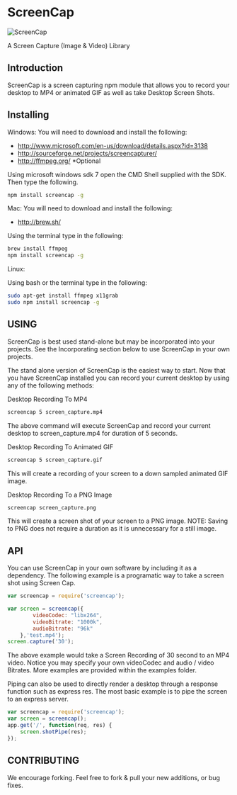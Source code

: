 # ScreenCap
![ScreenCap](https://raw.githubusercontent.com/active9/screencap/master/ScreenCap.png)

A Screen Capture (Image & Video) Library

## Introduction
ScreenCap is a screen capturing npm module that allows you to record your desktop to MP4 or animated GIF as well as take Desktop Screen Shots.

## Installing
Windows:
You will need to download and install the following:

 - http://www.microsoft.com/en-us/download/details.aspx?id=3138
 - http://sourceforge.net/projects/screencapturer/
 - http://ffmpeg.org/ *Optional

Using microsoft windows sdk 7 open the CMD Shell supplied with the SDK. Then type the following.
```bash
npm install screencap -g
```

Mac:
You will need to download and install the following:

 - http://brew.sh/

Using the terminal type in the following:
```bash
brew install ffmpeg
npm install screencap -g
```
Linux:

Using bash or the terminal type in the following:
```bash
sudo apt-get install ffmpeg x11grab
sudo npm install screencap -g
```

## USING

ScreenCap is best used stand-alone but may be incorporated into your projects. See the Incorporating section below to use ScreenCap in your own projects.

The stand alone version of ScreenCap is the easiest way to start. Now that you have ScreenCap installed you can record your current desktop by using any of the following methods:

Desktop Recording To MP4
```bash
screencap 5 screen_capture.mp4
```

The above command will execute ScreenCap and record your current desktop to screen_capture.mp4 for duration of 5 seconds. 

Desktop Recording To Animated GIF
```bash
screencap 5 screen_capture.gif
```

This will create a recording of your screen to a down sampled animated GIF image.


Desktop Recording To a PNG Image
```bash
screencap screen_capture.png
```

This will create a screen shot of your screen to a PNG image.
NOTE: Saving to PNG does not require a duration as it is unnecessary for a still image.

## API

You can use ScreenCap in your own software by including it as a dependency. The following example is a programatic way to take a screen shot using Screen Cap.
```javascript
var screencap = require('screencap');

var screen = screencap({
		videoCodec: "libx264",
		videoBitrate: "1000k",
		audioBitrate: "96k"
	},'test.mp4');
screen.capture('30');
```
The above example would take a Screen Recording of 30 second to an MP4 video.  Notice you may specify your own videoCodec and audio / video Bitrates. More examples are provided within the examples folder.

Piping can also be used to directly render a desktop through a response function such as express res. The most basic example is to pipe the screen to an express server.

```javascript
var screencap = require('screencap');
var screen = screencap();
app.get('/', function(req, res) {
	screen.shotPipe(res);
});


```

## CONTRIBUTING

We encourage forking. Feel free to fork & pull your new additions, or bug fixes.
